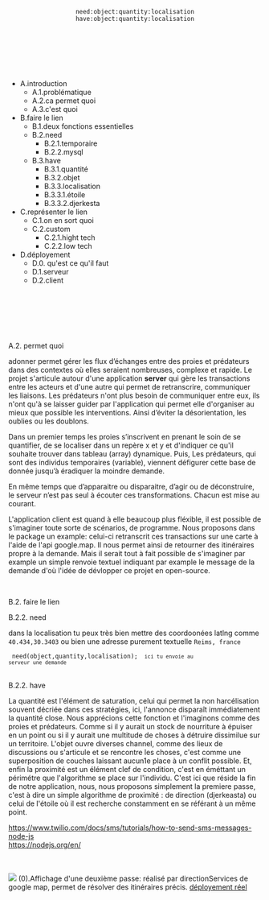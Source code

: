<br><br><br><br>
 <p align="center">
<code>need:object:quantity:localisation</code><br>
<code>have:object:quantity:localisation</code>
 </p>
<br><br><br><br><br>


<ul>
 <li>A.introduction
<ul>

   <li>A.1.problématique</li>
   <li>A.2.ca permet quoi</li>
     <li>A.3.c'est quoi</li>
 </ul>
 </li>
 
 <li>B.faire le lien
 <ul><li>B.1.deux fonctions essentielles</li></ul>
 
 <ul>
 <li>B.2.need<ul>
 <li>B.2.1.temporaire</li>
 <li>B.2.2.mysql</li>
  </ul>
  </li>
  
 <li>B.3.have
 <ul>
 <li>B.3.1.quantité</li>
 <li>B.3.2.objet</li>
 <li>B.3.3.localisation</li>
 <li>B.3.3.1.étoile</li>
 <li>B.3.3.2.djerkesta</li>
 </ul>
  </li>
 
 
 </ul>
</li>
 <li>C.représenter le lien
 <ul>
 
 <li>C.1.on en sort quoi</li>
 <li>C.2.custom<ul>
 <li>C.2.1.hight tech</li>
 <li>C.2.2.low tech</li></ul>
 
 </li>
 </ul>
 
 </li>

 <li>D.déployement
 <ul>
 <li>D.0. qu'est ce qu'il faut</li>
 <li>D.1.serveur</li>
 <li>D.2.client</li>
 </ul>
 </li>
 
</ul>


<br><br><br><br><br>

A.2. permet quoi<br>

adonner permet gérer les flux d’échanges entre des proies et prédateurs dans des contextes où elles seraient nombreuses, complexe et rapide. Le projet s'articule autour d'une application <b>server</b> qui gère les transactions entre les acteurs et d'une autre qui permet de retranscrire, communiquer les liaisons. 
 Les prédateurs n'ont plus besoin de communiquer entre eux, ils n'ont qu'à se laisser guider par l'application qui permet elle d'organiser au mieux que possible les interventions. Ainsi d’éviter la désorientation, les oublies ou les doublons. 




Dans un premier temps les proies s’inscrivent en prenant le soin de se quantifier, de se localiser dans un repère x et y et d'indiquer ce qu'il souhaite trouver dans tableau (array) dynamique. Puis, Les prédateurs, qui sont des individus temporaires (variable), viennent défigurer cette base de donnée jusqu’à éradiquer la moindre demande.

En même temps que d’apparaitre ou disparaitre, d’agir ou de déconstruire, le serveur n’est pas seul à écouter ces transformations. Chacun est mise au courant. 

L'application client est quand à elle beaucoup plus fléxible, il est possible de s'imaginer toute sorte de scénarios, de programme. Nous proposons dans le package un example: celui-ci retranscrit ces transactions sur une carte à l'aide de l'api google.map. Il nous permet ainsi de retourner des itinéraires propre à la demande. Mais il serait tout à fait possible de s'imaginer par example un simple renvoie textuel indiquant par example le message de la demande d'où l'idée de dévlopper ce projet en open-source.

<br>


B.2. faire le lien<br>


B.2.2. need<br>

dans la localisation tu peux très bien mettre des coordoonées latlng comme <code>40.434,30.3403</code> ou bien une adresse purement textuelle <code>Reims, france</code>
 
 <code> need(object,quantity,localisation); <code>
 ici tu envoie au serveur une demande</code></code>

<br>
B.2.2. have<br>

La quantité est l'élément de saturation, celui qui permet la non harcélisation souvent décriée dans ces stratégies, ici, l'annonce disparaît immédiatement la quantité close. Nous apprécions cette fonction et l'imaginons comme des proies et prédateurs. Comme si il y aurait un stock de nourriture à épuiser en un point ou si il y aurait une multitude de choses à détruire dissimilue sur un territoire. L'objet ouvre diverses channel, comme des lieux de discussions ou s'articule et se rencontre les choses, c'est comme une superposition de couches laissant aucun1e place à un conflit possible. Et, enfin la proximité est un élément clef de condition, c'est en éméttant un périmétre que l'algorithme se place sur l'individu. C'est ici que réside la fin de notre application, nous, nous proposons simplement la premiere passe, c'est à dire un simple algorithme de proximité : de direction (djerkeasta) ou celui de l'étoile où il est recherche constamment en se référant à un même point. 


https://www.twilio.com/docs/sms/tutorials/how-to-send-sms-messages-node-js<br>
https://nodejs.org/en/

<br><br>
<img src="example/square.png">
(0).Affichage d'une deuxième passe: réalisé par directionServices de google map, permet de résolver des itinéraires précis. <a href="http://www.adonner.mrself.com">déployement réel</a>

